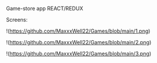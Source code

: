 Game-store app REACT/REDUX

Screens:

!(https://github.com/MaxxxWell22/Games/blob/main/1.png)

!(https://github.com/MaxxxWell22/Games/blob/main/2.png)

!(https://github.com/MaxxxWell22/Games/blob/main/3.png)
